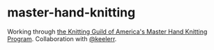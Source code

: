 # master-hand-knitting

Working through [the Knitting Guild of America's Master Hand Knitting Program](https://tkga.org/certification/master-hand-knitting/). Collaboration with [@keelerr](https://github.com/keelerr).
